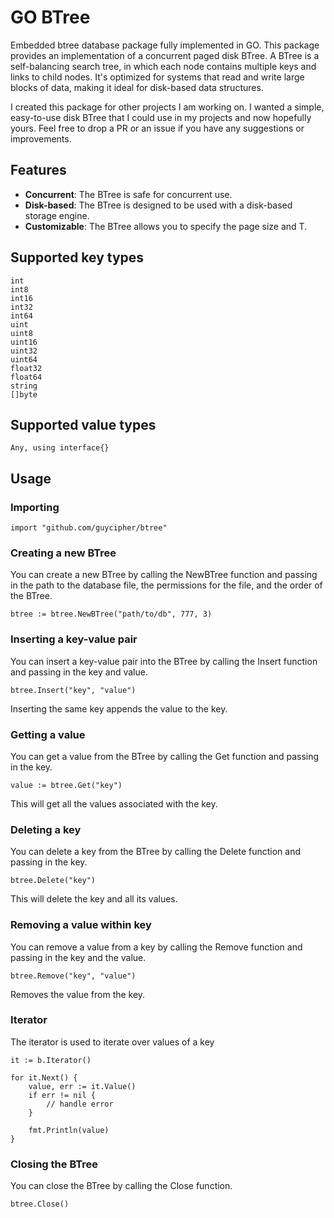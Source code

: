 # GO BTree
Embedded btree database package fully implemented in GO.
This package provides an implementation of a concurrent paged disk BTree. A BTree is a self-balancing search tree, in which each node contains multiple keys and links to child nodes. It's optimized for systems that read and write large blocks of data, making it ideal for disk-based data structures.

I created this package for other projects I am working on. I wanted a simple, easy-to-use disk BTree that I could use in my projects and now hopefully yours.
Feel free to drop a PR or an issue if you have any suggestions or improvements.

## Features
- **Concurrent**: The BTree is safe for concurrent use.
- **Disk-based**: The BTree is designed to be used with a disk-based storage engine.
- **Customizable**: The BTree allows you to specify the page size and T.

## Supported key types
```
int
int8
int16
int32
int64
uint
uint8
uint16
uint32
uint64
float32
float64
string
[]byte
```

## Supported value types
```
Any, using interface{}
```

## Usage
### Importing
```
import "github.com/guycipher/btree"
```

### Creating a new BTree

You can create a new BTree by calling the NewBTree function and passing in the path to the database file, the permissions for the file, and the order of the BTree.

```
btree := btree.NewBTree("path/to/db", 777, 3)
```

### Inserting a key-value pair

You can insert a key-value pair into the BTree by calling the Insert function and passing in the key and value.

```
btree.Insert("key", "value")
```

Inserting the same key appends the value to the key.

### Getting a value

You can get a value from the BTree by calling the Get function and passing in the key.

```
value := btree.Get("key")
```
This will get all the values associated with the key.

### Deleting a key

You can delete a key from the BTree by calling the Delete function and passing in the key.

```
btree.Delete("key")
```
This will delete the key and all its values.

### Removing a value within key

You can remove a value from a key by calling the Remove function and passing in the key and the value.

```
btree.Remove("key", "value")
```
Removes the value from the key.

### Iterator

The iterator is used to iterate over values of a key

```
it := b.Iterator()

for it.Next() {
    value, err := it.Value()
    if err != nil {
        // handle error
    }

    fmt.Println(value)
}
```

### Closing the BTree

You can close the BTree by calling the Close function.

```
btree.Close()
```